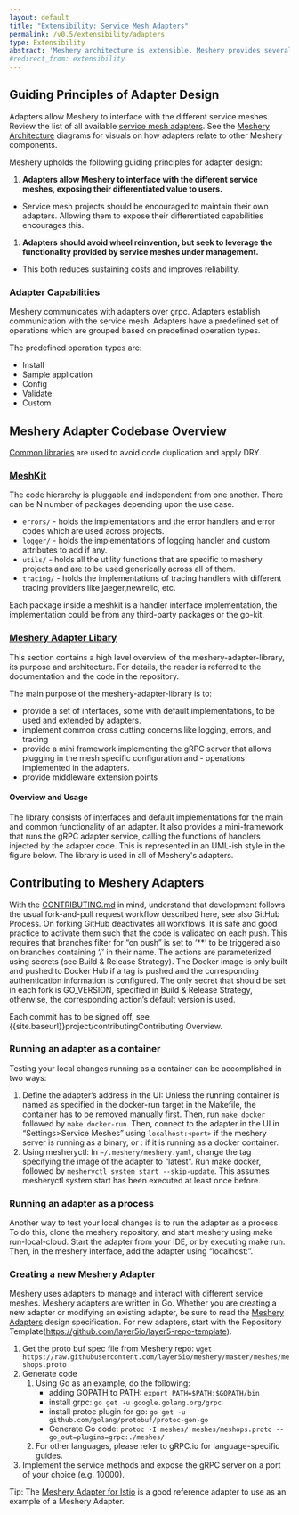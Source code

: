 ```yaml
---
layout: default
title: "Extensibility: Service Mesh Adapters"
permalink: /v0.5/extensibility/adapters
type: Extensibility
abstract: 'Meshery architecture is extensible. Meshery provides several extension points for working with different service meshes via <a href="extensibility#adapters">adapters</a>, <a href="extensibility#load-generators">load generators</a> and <a href="extensibility#providers">providers</a>.'
#redirect_from: extensibility
---
```

## Guiding Principles of Adapter Design

Adapters allow Meshery to interface with the different service meshes. Review the list of all available [service mesh adapters](service-meshes/adapters). See the [Meshery Architecture](architecture) diagrams for visuals on how adapters relate to other Meshery components.

Meshery upholds the following guiding principles for adapter design:

1. **Adapters allow Meshery to interface with the different service meshes, exposing their differentiated value to users.**
  - Service mesh projects should be encouraged to maintain their own adapters. Allowing them to expose their differentiated capabilities encourages this.
1. **Adapters should avoid wheel reinvention, but seek to leverage the functionality provided by service meshes under management.**
  - This both reduces sustaining costs and improves reliability.


### Adapter Capabilities

Meshery communicates with adapters over grpc. Adapters establish communication with the service mesh. Adapters have a predefined set of operations which are grouped based on predefined operation types. 

The predefined operation types are:

- Install
- Sample application
- Config
- Validate
- Custom

## Meshery Adapter Codebase Overview

[Common libraries](https://docs.google.com/presentation/d/1uQU7e_evJ8IMIzlLoBi3jQSRvpKsl_-K1COVGjJVs30/edit#) are used to avoid code duplication and apply DRY.

### [MeshKit](https://github.com/layer5io/meshkit)

The code hierarchy is pluggable and independent from one another. There can be N number of packages depending upon the use case.
- `errors/` - holds the implementations and the error handlers and error codes which are used across projects.
- `logger/` - holds the implementations of logging handler and custom attributes to add if any.
- `utils/` - holds all the utility functions that are specific to meshery projects and are to be used generically across all of them.
- `tracing/` - holds the implementations of tracing handlers with different tracing providers like jaeger,newrelic, etc.

Each package inside a meshkit is a handler interface implementation, the implementation could be from any third-party packages or the go-kit.

### [Meshery Adapter Libary](https://github.com/meshery/meshery-adapter-library)

This section contains a high level overview of the meshery-adapter-library, its purpose and architecture. For details, the reader is referred to the documentation and the code in the repository.

The main purpose of the meshery-adapter-library is to:
- provide a set of interfaces, some with default implementations, to be used and extended by adapters.
- implement common cross cutting concerns like logging, errors, and tracing
- provide a mini framework implementing the gRPC server that allows plugging in the mesh specific configuration and - operations implemented in the adapters.
- provide middleware extension points

#### Overview and Usage

The library consists of interfaces and default implementations for the main and common functionality of an adapter. It also provides a mini-framework that runs the gRPC adapter service, calling the functions of handlers injected by the adapter code. This is represented in an UML-ish style in the figure below. The library is used in all of Meshery's adapters.

## Contributing to Meshery Adapters
With the [CONTRIBUTING.md](https://github.com/layer5io/meshery/blob/master/CONTRIBUTING.md#adapter) in mind, understand that development follows the usual fork-and-pull request workflow described here, see also GitHub Process. On forking GitHub deactivates all workflows. It is safe and good practice to activate them such that the code is validated on each push. This requires that branches filter for “on push” is set to ‘**’ to be triggered also on branches containing ‘/’  in their name.  The actions are parameterized using secrets (see Build & Release Strategy). The Docker image is only built and pushed to Docker Hub if a tag is pushed and the corresponding authentication information is configured. The only secret that should be set in each fork is GO_VERSION, specified in Build & Release Strategy, otherwise, the corresponding action’s default version is used.

Each commit has to be signed off, see {{site.baseurl}}project/contributingContributing Overview.

### Running an adapter as a container

Testing your local changes running as a container can be accomplished in two ways:

1. Define the adapter’s address in the UI: Unless the running container is named as specified in the docker-run target in the Makefile, the container has to be removed manually first. Then, run `make docker` followed by `make docker-run`. Then, connect to the adapter in the UI in “Settings>Service Meshes” using `localhost:<port>` if the meshery server is running as a binary, or <docker IP address>:<port> if it is running as a docker container.
1. Using mesheryctl: In `~/.meshery/meshery.yaml`, change the tag specifying the image of the adapter to “latest”. Run make docker, followed by `mesheryctl system start --skip-update`. This assumes mesheryctl system start has been executed at least once before.

### Running an adapter as a process

Another way to test your local changes is to run the adapter as a process. To do this, clone the meshery repository, and start meshery using make run-local-cloud. Start the adapter from your IDE, or by executing make run. Then, in the meshery interface, add the adapter using “localhost:<PORT>”.

### Creating a new Meshery Adapter

Meshery uses adapters to manage and interact with different service meshes. Meshery adapters are written in Go. Whether you are creating a new adapter or modifying an existing adapter, be sure to read the [Meshery Adapters](https://docs.google.com/document/d/1b8JAMzr3Rntu7CudRaYv6r6ccACJONAB5t7ISCaPNuA/edit#) design specification. For new adapters, start with the Repository Template(https://github.com/layer5io/layer5-repo-template). 

1. Get the proto buf spec file from Meshery repo:
   `wget https://raw.githubusercontent.com/layer5io/meshery/master/meshes/meshops.proto`
1. Generate code
   1. Using Go as an example, do the following:
      - adding GOPATH to PATH: `export PATH=$PATH:$GOPATH/bin`
      - install grpc: `go get -u google.golang.org/grpc`
      - install protoc plugin for go: `go get -u github.com/golang/protobuf/protoc-gen-go`
      - Generate Go code: `protoc -I meshes/ meshes/meshops.proto --go_out=plugins=grpc:./meshes/`
   1. For other languages, please refer to gRPC.io for language-specific guides.
1. Implement the service methods and expose the gRPC server on a port of your choice (e.g. 10000).

Tip: The [Meshery Adapter for Istio](https://github.com/layer5io/meshery-istio) is a good reference adapter to use as an example of a Meshery Adapter.
